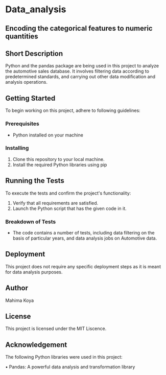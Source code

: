 # Data_analysis

## Encoding the categorical features to numeric quantities

## Short Description

Python and the pandas package are being used in this project to analyze the automotive sales database. It involves filtering data according to predetermined standards, and carrying out other data modification and analysis operations.

## Getting Started

To begin working on this project, adhere to following guidelines:

### Prerequisites

- Python installed on your machine

### Installing

1. Clone this repository to your local machine.
2. Install the required Python libraries using pip

## Running the Tests

To execute the tests and confirm the project's functionality:

1. Verify that all requirements are satisfied.
2. Launch the Python script that has the given code in it.

### Breakdown of Tests

- The code contains a number of tests, including data filtering on the basis of particular years, and data analysis jobs on Automotive data.

## Deployment

This project does not require any specific deployment steps as it is meant for data analysis purposes.

## Author

Mahima Koya

## License

This project is licensed under the MIT Liscence.

## Acknowledgement

The following Python libraries were used in this project:

• Pandas: A powerful data analysis and transformation library 
